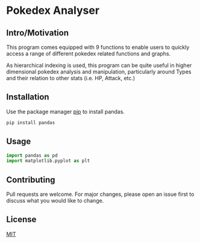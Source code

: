 # Pokedex Analyser 

## Intro/Motivation

This program comes equipped with 9 functions to enable users to quickly access a range of different pokedex related functions and graphs. 

As hierarchical indexing is used, this program can be quite useful in higher dimensional pokedex analysis and manipulation, particularly around Types and their relation to other stats (i.e. HP, Attack, etc.)  

## Installation

Use the package manager [pip](https://pip.pypa.io/en/stable/) to install pandas.

```bash
pip install pandas
```

## Usage

```python
import pandas as pd
import matplotlib.pyplot as plt
```

## Contributing
Pull requests are welcome. For major changes, please open an issue first to discuss what you would like to change.

## License
[MIT](https://choosealicense.com/licenses/mit/) 

